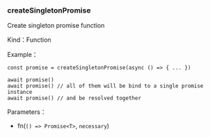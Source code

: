 
### createSingletonPromise


Create singleton promise function


Kind：Function


Example：
```
const promise = createSingletonPromise(async () => { ... })

await promise()
await promise() // all of them will be bind to a single promise instance
await promise() // and be resolved together
```


Parameters：

- fn(`() => Promise<T>`, `necessary`) 

